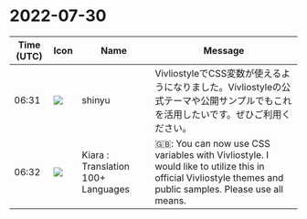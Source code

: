 # 2022-07-30

|Time (UTC)|Icon|Name|Message|
|---|---|---|---|
|06:31|![](https://avatars.slack-edge.com/2018-04-27/354445776386_e258f5ed5ba887b08668_72.jpg)|shinyu|VivliostyleでCSS変数が使えるようになりました。Vivliostyleの公式テーマや公開サンプルでもこれを活用したいです。ぜひご利用ください。|
|06:32|![](https://avatars.slack-edge.com/2021-08-02/2324149410423_2aa7423c4133ecb9f168_72.png)|Kiara : Translation 100+ Languages|🇬🇧: You can now use CSS variables with Vivliostyle. I would like to utilize this in official Vivliostyle themes and public samples. Please use all means.|
